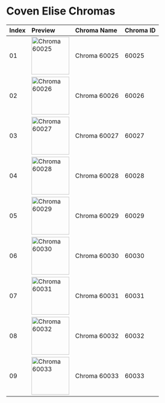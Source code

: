 # Coven Elise Chromas

| Index | Preview | Chroma Name | Chroma ID |
|:---|:---|:---|:---|
| 01 | <img src='https://raw.communitydragon.org/latest/plugins/rcp-be-lol-game-data/global/default/v1/champion-chroma-images/60/60025.png' alt='Chroma 60025' width='100'> | Chroma 60025 | 60025 |
| 02 | <img src='https://raw.communitydragon.org/latest/plugins/rcp-be-lol-game-data/global/default/v1/champion-chroma-images/60/60026.png' alt='Chroma 60026' width='100'> | Chroma 60026 | 60026 |
| 03 | <img src='https://raw.communitydragon.org/latest/plugins/rcp-be-lol-game-data/global/default/v1/champion-chroma-images/60/60027.png' alt='Chroma 60027' width='100'> | Chroma 60027 | 60027 |
| 04 | <img src='https://raw.communitydragon.org/latest/plugins/rcp-be-lol-game-data/global/default/v1/champion-chroma-images/60/60028.png' alt='Chroma 60028' width='100'> | Chroma 60028 | 60028 |
| 05 | <img src='https://raw.communitydragon.org/latest/plugins/rcp-be-lol-game-data/global/default/v1/champion-chroma-images/60/60029.png' alt='Chroma 60029' width='100'> | Chroma 60029 | 60029 |
| 06 | <img src='https://raw.communitydragon.org/latest/plugins/rcp-be-lol-game-data/global/default/v1/champion-chroma-images/60/60030.png' alt='Chroma 60030' width='100'> | Chroma 60030 | 60030 |
| 07 | <img src='https://raw.communitydragon.org/latest/plugins/rcp-be-lol-game-data/global/default/v1/champion-chroma-images/60/60031.png' alt='Chroma 60031' width='100'> | Chroma 60031 | 60031 |
| 08 | <img src='https://raw.communitydragon.org/latest/plugins/rcp-be-lol-game-data/global/default/v1/champion-chroma-images/60/60032.png' alt='Chroma 60032' width='100'> | Chroma 60032 | 60032 |
| 09 | <img src='https://raw.communitydragon.org/latest/plugins/rcp-be-lol-game-data/global/default/v1/champion-chroma-images/60/60033.png' alt='Chroma 60033' width='100'> | Chroma 60033 | 60033 |
